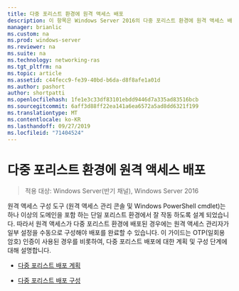 ```yaml
---
title: 다중 포리스트 환경에 원격 액세스 배포
description: 이 항목은 Windows Server 2016의 다중 포리스트 환경에 원격 액세스 배포 가이드의 일부입니다.
manager: brianlic
ms.custom: na
ms.prod: windows-server
ms.reviewer: na
ms.suite: na
ms.technology: networking-ras
ms.tgt_pltfrm: na
ms.topic: article
ms.assetid: c44fecc9-fe39-40bd-b6da-d8f8afe1a01d
ms.author: pashort
author: shortpatti
ms.openlocfilehash: 1fe1e3c33df83101ebdd9446d7a335ad83516bcb
ms.sourcegitcommit: 6aff3d88ff22ea141a6ea6572a5ad8dd6321f199
ms.translationtype: MT
ms.contentlocale: ko-KR
ms.lasthandoff: 09/27/2019
ms.locfileid: "71404524"
---
```

# <a name="deploy-remote-access-in-a-multi-forest-environment"></a>다중 포리스트 환경에 원격 액세스 배포

>적용 대상: Windows Server(반기 채널), Windows Server 2016

원격 액세스 구성 도구 (원격 액세스 관리 콘솔 및 Windows PowerShell cmdlet)는 하나 이상의 도메인을 포함 하는 단일 포리스트 환경에서 잘 작동 하도록 설계 되었습니다. 따라서 원격 액세스가 다중 포리스트 환경에 배포된 경우에는 원격 액세스 관리자가 일부 설정을 수동으로 구성해야 배포를 완료할 수 있습니다. 이 가이드는 OTP(일회용 암호) 인증이 사용된 경우를 비롯하여, 다중 포리스트 배포에 대한 계획 및 구성 단계에 대해 설명합니다.  
  
-   [다중 포리스트 배포 계획](Plan-a-Multi-Forest-Deployment.md)  
  
-   [다중 포리스트 배포 구성](Configure-a-Multi-Forest-Deployment.md)  
  


